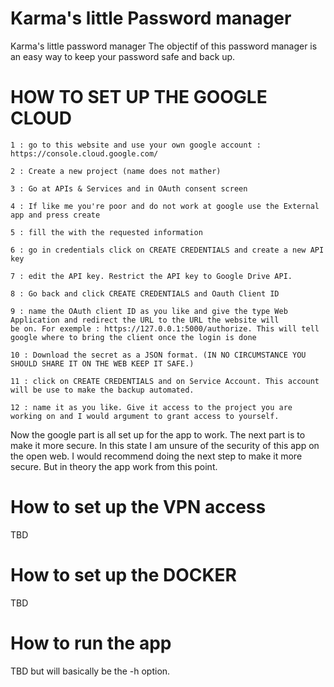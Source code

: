 # Karma's little Password manager
 Karma's little password manager The objectif of this password manager is an easy way to keep your password safe and back up.

# HOW TO SET UP THE GOOGLE CLOUD 
    1 : go to this website and use your own google account : https://console.cloud.google.com/
    
    2 : Create a new project (name does not mather)
    
    3 : Go at APIs & Services and in OAuth consent screen
    
    4 : If like me you're poor and do not work at google use the External app and press create
    
    5 : fill the with the requested information
    
    6 : go in credentials click on CREATE CREDENTIALS and create a new API key
    
    7 : edit the API key. Restrict the API key to Google Drive API.
    
    8 : Go back and click CREATE CREDENTIALS and Oauth Client ID
    
    9 : name the OAuth client ID as you like and give the type Web Application and redirect the URL to the URL the website will
    be on. For exemple : https://127.0.0.1:5000/authorize. This will tell google where to bring the client once the login is done
    
    10 : Download the secret as a JSON format. (IN NO CIRCUMSTANCE YOU SHOULD SHARE IT ON THE WEB KEEP IT SAFE.)
    
    11 : click on CREATE CREDENTIALS and on Service Account. This account will be use to make the backup automated. 
    
    12 : name it as you like. Give it access to the project you are working on and I would argument to grant access to yourself.

Now the google part is all set up for the app to work. The next part is to make it more secure. In this state I am unsure of the security of this app on the open web.
I would recommend doing the next step to make it more secure. But in theory the app work from this point. 

# How to set up the VPN access
TBD
# How to set up the DOCKER
TBD

# How to run the app

TBD but will basically be the -h option.
